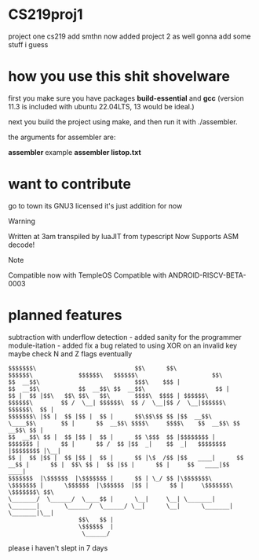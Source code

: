# CS219proj1
project one cs219 add smthn
now added project 2 as well
gonna add some stuff i guess

# how you use this shit shovelware
first you make sure you have packages **build-essential** and **gcc** (version 11.3 is included with ubuntu 22.04LTS, 13 would be ideal.)

next you build the project using make, and then run it with ./assembler.

the arguments for assembler are:

**assembler <file>** example **assembler listop.txt**

# want to contribute
go to town its GNU3 licensed it's just addition for now
> [!WARNING]
> Written at 3am transpiled by luaJIT from typescript
> Now Supports ASM decode!

> [!NOTE]
> Compatible now with TempleOS 
> Compatible with ANDROID-RISCV-BETA-0003

# planned features
subtraction with underflow detection - added
sanity for the programmer
module-itation - added
fix a bug related to using XOR on an invalid key
maybe check N and Z flags eventually

```
$$$$$$$\                            $$\      $$\                                  $$$$$$\             $$$$$$\   $$$$$$\                     $$\ 
$$  __$$\                           $$$\    $$$ |                                $$  __$$\           $$  __$$\ $$  __$$\                    $$ |
$$ |  $$ |$$\   $$\ $$\   $$\       $$$$\  $$$$ | $$$$$$\         $$$$$$\        $$ /  \__| $$$$$$\  $$ /  \__|$$ /  \__|$$$$$$\   $$$$$$\  $$ |
$$$$$$$\ |$$ |  $$ |$$ |  $$ |      $$\$$\$$ $$ |$$  __$$\        \____$$\       $$ |      $$  __$$\ $$$$\     $$$$\    $$  __$$\ $$  __$$\ $$ |
$$  __$$\ $$ |  $$ |$$ |  $$ |      $$ \$$$  $$ |$$$$$$$$ |       $$$$$$$ |      $$ |      $$ /  $$ |$$  _|    $$  _|   $$$$$$$$ |$$$$$$$$ |\__|
$$ |  $$ |$$ |  $$ |$$ |  $$ |      $$ |\$  /$$ |$$   ____|      $$  __$$ |      $$ |  $$\ $$ |  $$ |$$ |      $$ |     $$   ____|$$   ____|    
$$$$$$$  |\$$$$$$  |\$$$$$$$ |      $$ | \_/ $$ |\$$$$$$$\       \$$$$$$$ |      \$$$$$$  |\$$$$$$  |$$ |      $$ |     \$$$$$$$\ \$$$$$$$\ $$\ 
\_______/  \______/  \____$$ |      \__|     \__| \_______|       \_______|       \______/  \______/ \__|      \__|      \_______| \_______|\__|
                    $$\   $$ |                                                                                                                  
                    \$$$$$$  |                                                                                                                  
                     \______/                                                                                                                   
```
please i haven't slept in 7 days

